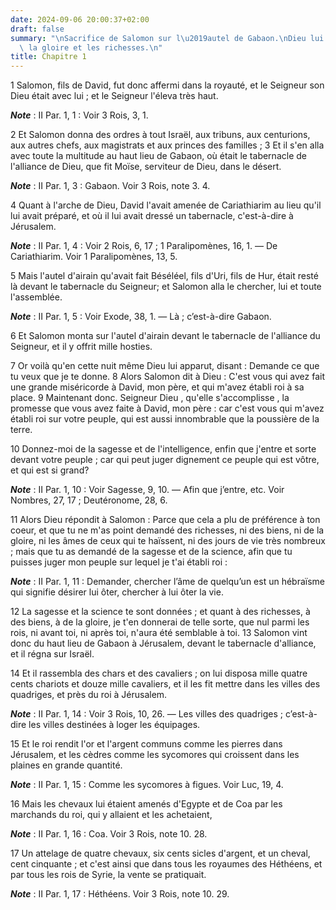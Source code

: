 ```yaml
---
date: 2024-09-06 20:00:37+02:00
draft: false
summary: "\nSacrifice de Salomon sur l\u2019autel de Gabaon.\nDieu lui donne la sagesse,\
  \ la gloire et les richesses.\n"
title: Chapitre 1
---
```





1 Salomon, fils de David, fut donc affermi dans la royauté, et le Seigneur son Dieu était avec lui ; et le Seigneur l'éleva très haut.

***Note*** :  II Par. 1, 1 : Voir 3 Rois, 3, 1.


2 Et Salomon donna des ordres à tout Israël, aux tribuns, aux centurions, aux autres chefs, aux magistrats et aux princes des familles ; 3 Et il s'en alla avec toute la multitude au haut lieu de Gabaon, où était le tabernacle de l'alliance de Dieu, que fit Moïse, serviteur de Dieu, dans le désert.

***Note*** :  II Par. 1, 3 : Gabaon. Voir 3 Rois, note 3. 4.

4 Quant à l'arche de Dieu, David l'avait amenée de Cariathiarim au lieu qu'il lui avait préparé, et où il lui avait dressé un tabernacle, c'est-à-dire à Jérusalem.

***Note*** :  II Par. 1, 4 : Voir 2 Rois, 6, 17 ; 1 Paralipomènes, 16, 1. ― De Cariathiarim. Voir 1 Paralipomènes, 13, 5.

5 Mais l'autel d'airain qu'avait fait Béséléel, fils d'Uri, fils de Hur, était resté là devant le tabernacle du Seigneur; et Salomon alla le chercher, lui et toute l'assemblée.

***Note*** :  II Par. 1, 5 : Voir Exode, 38, 1. ― Là ; c’est-à-dire Gabaon.

6 Et Salomon monta sur l'autel d'airain devant le tabernacle de l'alliance du Seigneur, et il y offrit mille hosties.


7 Or voilà qu'en cette nuit même Dieu lui apparut, disant : Demande ce que tu veux que je te donne. 8 Alors Salomon dit à Dieu : C'est vous qui avez fait une grande miséricorde à David, mon père, et qui m'avez établi roi à sa place. 9 Maintenant donc. Seigneur Dieu , qu'elle s'accomplisse , la promesse que vous avez faite à David, mon père : car c'est vous qui m'avez établi roi sur votre peuple, qui est aussi innombrable que la poussière de la terre.

10 Donnez-moi de la sagesse et de l'intelligence, enfin que j'entre et sorte devant votre peuple ; car qui peut juger dignement ce peuple qui est vôtre, et qui est si grand?

***Note*** :  II Par. 1, 10 : Voir Sagesse, 9, 10. ― Afin que j’entre, etc. Voir Nombres, 27, 17 ; Deutéronome, 28, 6.


11 Alors Dieu répondit à Salomon : Parce que cela a plu de préférence à ton coeur, et que tu ne m'as point demandé des richesses, ni des biens, ni de la gloire, ni les âmes de ceux qui te haïssent, ni des jours de vie très nombreux ; mais que tu as demandé de la sagesse et de la science, afin que tu puisses juger mon peuple sur lequel je t'ai établi roi :

***Note*** :  II Par. 1, 11 : Demander, chercher l’âme de quelqu’un est un hébraïsme qui signifie désirer lui ôter, chercher à lui ôter la vie.

12 La sagesse et la science te sont données ; et quant à des richesses, à des biens, à de la gloire, je t'en donnerai de telle sorte, que nul parmi les rois, ni avant toi, ni après toi, n'aura été semblable à toi. 13 Salomon vint donc du haut lieu de Gabaon à Jérusalem, devant le tabernacle d'alliance, et il régna sur Israël.


14 Et il rassembla des chars et des cavaliers ; on lui disposa mille quatre cents chariots et douze mille cavaliers, et il les fit mettre dans les villes des quadriges, et près du roi à Jérusalem.

***Note*** :  II Par. 1, 14 : Voir 3 Rois, 10, 26. ― Les villes des quadriges ; c’est-à-dire les villes destinées à loger les équipages.

15 Et le roi rendit l'or et l'argent communs comme les pierres dans Jérusalem, et les cèdres comme les sycomores qui croissent dans les plaines en grande quantité.

***Note*** :  II Par. 1, 15 : Comme les sycomores à figues. Voir Luc, 19, 4.

16 Mais les chevaux lui étaient amenés d'Egypte et de Coa par les marchands du roi, qui y allaient et les achetaient,

***Note*** :  II Par. 1, 16 : Coa. Voir 3 Rois, note 10. 28.

17 Un attelage de quatre chevaux, six cents sicles d'argent, et un cheval, cent cinquante ; et c'est ainsi que dans tous les royaumes des Héthéens, et par tous les rois de Syrie, la vente se pratiquait.

***Note*** :  II Par. 1, 17 : Héthéens. Voir 3 Rois, note 10. 29.


